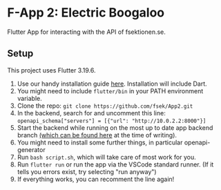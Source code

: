 # F-App 2: Electric Boogaloo

Flutter App for interacting with the API of fsektionen.se.

## Setup

This project uses Flutter 3.19.6.

1. Use our handy installation guide [here](https://fsek.readthedocs.io/en/latest/installing_systems/installation_app.html). Installation will include Dart.
1. You might need to include `flutter/bin` in your PATH environment variable.
1. Clone the repo: `git clone https://github.com/fsek/App2.git`
1. In the backend, search for and uncomment this line: `openapi_schema["servers"] = [{"url": "http://10.0.2.2:8000"}]`
1. Start the backend while running on the most up to date app backend branch [(which can be found here](https://github.com/fsek/WebWebWeb/pull/220) at the time of writing).
1. You might need to install some further things, in particular openapi-generator
1. Run `bash script.sh`, which will take care of most work for you.
1. Run `flutter run` or run the app via the VSCode standard runner. (If it tells you errors exist, try selecting "run anyway")
1. If everything works, you can recomment the line again!
